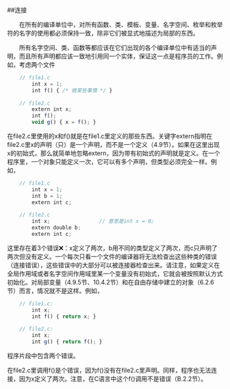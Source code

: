 ##连接

&emsp;&emsp;在所有的编译单位中，对所有函数、类、模板、变量、名字空间、枚举和枚举符的名字的使用都必须保持一致，除非它们被显式地描述为局部的东西。

&emsp;&emsp;所有名字空间、类、函数等都应该在它们出现的各个编译单位中有适当的声明，而且所有声明都应该一致地引用同一个实体，保证这一点是程序员的工作。例如，考虑两个文件

```javascript
    // file1.c
        int x = 1;
        int f() { /* 做某些事情 */ }
        
    // file2.c
        extern int x;
        int f();
        void g() { x = f(); }
```

在file2.c里使用的x和f()就是在file1.c里定义的那些东西。关键字extern指明在file2.c里x的声明（只）是一个声明，而不是一个定义（4.9节）。如果在这里出现x的初始式，那么就简单地忽略extern，因为带有初始式的声明就是定义。在一个程序里，一个对象只能定义一次，它可以有多个声明，但类型必须完全一样。例如，

```javascript
    // file1.c
        int x = 1;
        int b = 1;
        extern int c;
        
    // file2.c
        int x;                // 意思是int x = 0;
        extern double b;
        extern int c;
```

这里存在着3个错误❌：x定义了两次，b用不同的类型定义了两次，而c只声明了两次但没有定义。一个每次只看一个文件的编译器将无法检查出这些种类的错误（连接错误），这些错误中的大部分可以被连接器检查出来。请注意，如果定义在全局作用域或者名字空间作用域里某一个变量没有初始式，它就会被按照默认方式初始化。对局部变量（4.9.5节、10.4.2节）和在自由存储中建立的对象（6.2.6节）而言，情况就不是这样。例如，

```javascript
    // file1.c:
        int x;
        int f() { return x; }
        
    // file2.c:
        int x;
        int g() { return f(); }   
```

程序片段中包含两个错误。

在file2.c里调用f()是个错误，因为f()没有在file2.c里声明。同样，程序也无法连接，因为x定义了两次。注意，在C语言中这个f()调用不是错误（B.2.2节）。

















